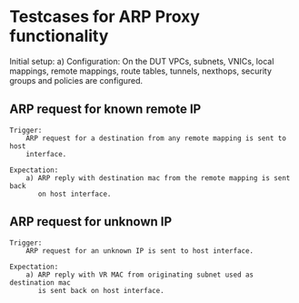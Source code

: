 # Testcases for ARP Proxy functionality

Initial setup:
    a) Configuration:
            On the DUT VPCs, subnets, VNICs, local mappings, remote mappings,
            route tables, tunnels, nexthops, security groups and policies are
            configured.

## ARP request for known remote IP
    Trigger:
        ARP request for a destination from any remote mapping is sent to host
        interface.

    Expectation:
        a) ARP reply with destination mac from the remote mapping is sent back
           on host interface.

## ARP request for unknown IP
    Trigger:
        ARP request for an unknown IP is sent to host interface.

    Expectation:
        a) ARP reply with VR MAC from originating subnet used as destination mac
           is sent back on host interface.
